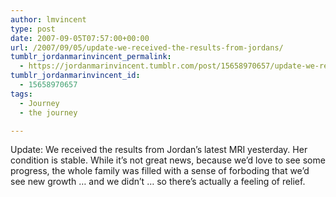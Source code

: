 ```yaml
---
author: lmvincent
type: post
date: 2007-09-05T07:57:00+00:00
url: /2007/09/05/update-we-received-the-results-from-jordans/
tumblr_jordanmarinvincent_permalink:
  - https://jordanmarinvincent.tumblr.com/post/15658970657/update-we-received-the-results-from-jordans
tumblr_jordanmarinvincent_id:
  - 15658970657
tags:
  - Journey
  - the journey

---
```

Update: We received the results from Jordan&rsquo;s latest MRI yesterday. Her condition is stable. While it&rsquo;s not great news, because we&rsquo;d love to see some progress, the whole family was filled with a sense of forboding that we&rsquo;d see new growth &hellip; and we didn&rsquo;t &hellip; so there&rsquo;s actually a feeling of relief.

<div class="blogger-post-footer">
  <img loading="lazy" width="1" height="1" src="https://blogger.googleusercontent.com/tracker/9039099668816362935-4115901460366658022?l=jordansjourney2.blogspot.com" alt="" />
</div>
